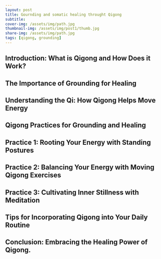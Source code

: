 ```yaml
---
layout: post
title: Gournding and somatic healing throught Qigong
subtitle: 
cover-img: /assets/img/path.jpg
thumbnail-img: /assets/img/post1/thumb.jpg
share-img: /assets/img/path.jpg
tags: [qigong, grounding]
---
```

## Introduction: What is Qigong and How Does it Work?
## The Importance of Grounding for Healing
## Understanding the Qi: How Qigong Helps Move Energy
## Qigong Practices for Grounding and Healing
## Practice 1: Rooting Your Energy with Standing Postures
## Practice 2: Balancing Your Energy with Moving Qigong Exercises
## Practice 3: Cultivating Inner Stillness with Meditation
## Tips for Incorporating Qigong into Your Daily Routine
## Conclusion: Embracing the Healing Power of Qigong.